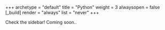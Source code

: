+++ 
archetype = "default" 
title = "Python" 
weight = 3
alwaysopen = false
[_build]
  render = "always"
  list = "never"
+++

Check the sidebar! Coming soon..

